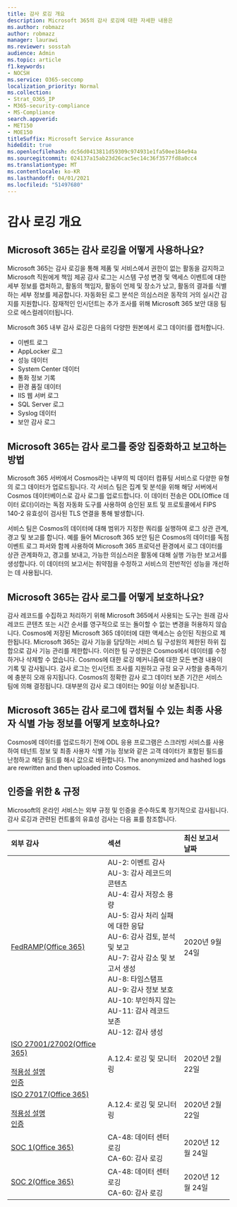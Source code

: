 ```yaml
---
title: 감사 로깅 개요
description: Microsoft 365의 감사 로깅에 대한 자세한 내용은
ms.author: robmazz
author: robmazz
manager: laurawi
ms.reviewer: sosstah
audience: Admin
ms.topic: article
f1.keywords:
- NOCSH
ms.service: O365-seccomp
localization_priority: Normal
ms.collection:
- Strat_O365_IP
- M365-security-compliance
- MS-Compliance
search.appverid:
- MET150
- MOE150
titleSuffix: Microsoft Service Assurance
hideEdit: true
ms.openlocfilehash: dc56d0413811d59309c974931e1fa50ee184e94a
ms.sourcegitcommit: 024137a15ab23d26cac5ec14c36f3577fd8a0cc4
ms.translationtype: MT
ms.contentlocale: ko-KR
ms.lasthandoff: 04/01/2021
ms.locfileid: "51497680"
---
```

# <a name="audit-logging-overview"></a>감사 로깅 개요

## <a name="how-does-microsoft-365-employ-audit-logging"></a>Microsoft 365는 감사 로깅을 어떻게 사용하나요?

Microsoft 365는 감사 로깅을 통해 제품 및 서비스에서 권한이 없는 활동을 감지하고 Microsoft 직원에게 책임 제공 감사 로그는 시스템 구성 변경 및 액세스 이벤트에 대한 세부 정보를 캡처하고, 활동의 책임자, 활동이 언제 및 장소가 났고, 활동의 결과를 식별하는 세부 정보를 제공합니다. 자동화된 로그 분석은 의심스러운 동작의 거의 실시간 감지를 지원합니다. 잠재적인 인시던트는 추가 조사를 위해 Microsoft 365 보안 대응 팀으로 에스컬레이터됩니다.

Microsoft 365 내부 감사 로깅은 다음의 다양한 원본에서 로그 데이터를 캡처합니다.

- 이벤트 로그
- AppLocker 로그
- 성능 데이터
- System Center 데이터
- 통화 정보 기록
- 환경 품질 데이터
- IIS 웹 서버 로그
- SQL Server 로그
- Syslog 데이터
- 보안 감사 로그

## <a name="how-does-microsoft-365-centralize-and-report-on-audit-logs"></a>Microsoft 365는 감사 로그를 중앙 집중화하고 보고하는 방법

Microsoft 365 서버에서 Cosmos라는 내부의 빅 데이터 컴퓨팅 서비스로 다양한 유형의 로그 데이터가 업로드됩니다. 각 서비스 팀은 집계 및 분석을 위해 해당 서버에서 Cosmos 데이터베이스로 감사 로그를 업로드합니다. 이 데이터 전송은 ODL(Office 데이터 로더)이라는 독점 자동화 도구를 사용하여 승인된 포트 및 프로토콜에서 FIPS 140-2 유효성이 검사된 TLS 연결을 통해 발생합니다.

서비스 팀은 Cosmos의 데이터에 대해 범위가 지정한 쿼리를 실행하여 로그 상관 관계, 경고 및 보고를 합니다. 예를 들어 Microsoft 365 보안 팀은 Cosmos의 데이터를 독점 이벤트 로그 파서와 함께 사용하여 Microsoft 365 프로덕션 환경에서 로그 데이터를 상관 관계화하고, 경고를 보내고, 가능한 의심스러운 활동에 대해 실행 가능한 보고서를 생성합니다. 이 데이터의 보고서는 취약점을 수정하고 서비스의 전반적인 성능을 개선하는 데 사용됩니다.

## <a name="how-does-microsoft-365-protect-audit-logs"></a>Microsoft 365는 감사 로그를 어떻게 보호하나요?

감사 레코드를 수집하고 처리하기 위해 Microsoft 365에서 사용되는 도구는 원래 감사 레코드 콘텐츠 또는 시간 순서를 영구적으로 또는 돌이할 수 없는 변경을 허용하지 않습니다. Cosmos에 저장된 Microsoft 365 데이터에 대한 액세스는 승인된 직원으로 제한됩니다. Microsoft 365는 감사 기능을 담당하는 서비스 팀 구성원의 제한된 하위 집합으로 감사 기능 관리를 제한합니다. 이러한 팀 구성원은 Cosmos에서 데이터를 수정하거나 삭제할 수 없습니다. Cosmos에 대한 로깅 메커니즘에 대한 모든 변경 내용이 기록 및 감사됩니다. 감사 로그는 인시던트 조사를 지원하고 규정 요구 사항을 충족하기에 충분히 오래 유지됩니다. Cosmos의 정확한 감사 로그 데이터 보존 기간은 서비스 팀에 의해 결정됩니다. 대부분의 감사 로그 데이터는 90일 이상 보존됩니다.

## <a name="how-does-microsoft-365-protect-end-user-identifiable-information-that-may-be-captured-in-audit-logs"></a>Microsoft 365는 감사 로그에 캡처될 수 있는 최종 사용자 식별 가능 정보를 어떻게 보호하나요?

Cosmos에 데이터를 업로드하기 전에 ODL 응용 프로그램은 스크러빙 서비스를 사용하여 테넌트 정보 및 최종 사용자 식별 가능 정보와 같은 고객 데이터가 포함된 필드를 난청하고 해당 필드를 해시 값으로 바환합니다. The anonymized and hashed logs are rewritten and then uploaded into Cosmos.

## <a name="related-external-regulations--certifications"></a>인증을 위한 & 규정

Microsoft의 온라인 서비스는 외부 규정 및 인증을 준수하도록 정기적으로 감사됩니다. 감사 로깅과 관련된 컨트롤의 유효성 검사는 다음 표를 참조합니다.

| **외부 감사** | **섹션** | **최신 보고서 날짜** |
|:--------------------|:------------|:-----------------------|
| [FedRAMP(Office 365)](https://compliance.microsoft.com/compliancemanager) | AU-2: 이벤트 감사 <br> AU-3: 감사 레코드의 콘텐츠 <br> AU-4: 감사 저장소 용량 <br> AU-5: 감사 처리 실패에 대한 응답 <br> AU-6: 감사 검토, 분석 및 보고 <br> AU-7: 감사 감소 및 보고서 생성 <br> AU-8: 타임스탬프 <br> AU-9: 감사 정보 보호  <br> AU-10: 부인하지 않는 <br> AU-11: 감사 레코드 보존 <br> AU-12: 감사 생성  | 2020년 9월 24일 | 
| [ISO 27001/27002(Office 365)](https://servicetrust.microsoft.com/ViewPage/MSComplianceGuideV3?command=Download&downloadType=Document&downloadId=d7864d4f-e053-4cc4-a964-fa526d07c3be&tab=7027ead0-3d6b-11e9-b9e1-290b1eb4cdeb&docTab=7027ead0-3d6b-11e9-b9e1-290b1eb4cdeb_ISO_Reports) <br><br> [적용성 설명](https://servicetrust.microsoft.com/ViewPage/MSComplianceGuide?command=Download&downloadType=Document&downloadId=8ee1e46b-2ada-4e7b-bb7d-4c55a8cb6fcd&docTab=4ce99610-c9c0-11e7-8c2c-f908a777fa4d_ISO_Reports) <br> [인증](https://servicetrust.microsoft.com/ViewPage/MSComplianceGuideV3?command=Download&downloadType=Document&downloadId=1e84a14a-2468-45ac-9412-5e53250d57ec&tab=7027ead0-3d6b-11e9-b9e1-290b1eb4cdeb&docTab=7027ead0-3d6b-11e9-b9e1-290b1eb4cdeb_ISO_Reports) | A.12.4: 로깅 및 모니터링 | 2020년 2월 22일 |
| [ISO 27017(Office 365)](https://servicetrust.microsoft.com/ViewPage/MSComplianceGuideV3?command=Download&downloadType=Document&downloadId=d7864d4f-e053-4cc4-a964-fa526d07c3be&tab=7027ead0-3d6b-11e9-b9e1-290b1eb4cdeb&docTab=7027ead0-3d6b-11e9-b9e1-290b1eb4cdeb_ISO_Reports) <br><br> [적용성 설명](https://servicetrust.microsoft.com/ViewPage/MSComplianceGuide?command=Download&downloadType=Document&downloadId=8ee1e46b-2ada-4e7b-bb7d-4c55a8cb6fcd&docTab=4ce99610-c9c0-11e7-8c2c-f908a777fa4d_ISO_Reports) <br> [인증](https://servicetrust.microsoft.com/ViewPage/MSComplianceGuideV3?command=Download&downloadType=Document&downloadId=70de0999-5451-43a3-9ef4-761e8fbfb1a3&tab=7027ead0-3d6b-11e9-b9e1-290b1eb4cdeb&docTab=7027ead0-3d6b-11e9-b9e1-290b1eb4cdeb_ISO_Reports) | A.12.4: 로깅 및 모니터링 | 2020년 2월 22일 |
| [SOC 1(Office 365)](https://servicetrust.microsoft.com/ViewPage/MSComplianceGuideV3?command=Download&downloadType=Document&downloadId=90df3f9c-3aaf-4dbf-99d0-ca9f2991721b&tab=7027ead0-3d6b-11e9-b9e1-290b1eb4cdeb&docTab=7027ead0-3d6b-11e9-b9e1-290b1eb4cdeb_SOC_%2F_SSAE_16_Reports) | CA-48: 데이터 센터 로깅 <br> CA-60: 감사 로깅 | 2020년 12월 24일 |
| [SOC 2(Office 365)](https://servicetrust.microsoft.com/ViewPage/MSComplianceGuideV3?command=Download&downloadType=Document&downloadId=a73c1738-7892-42b7-acd3-87b6371c53f6&tab=7027ead0-3d6b-11e9-b9e1-290b1eb4cdeb&docTab=7027ead0-3d6b-11e9-b9e1-290b1eb4cdeb_SOC_%2F_SSAE_16_Reports) | CA-48: 데이터 센터 로깅 <br> CA-60: 감사 로깅 | 2020년 12월 24일|